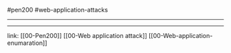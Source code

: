 #pen200 #web-application-attacks 

---














---
link:
[[00-Pen200]]
[[00-Web application attack]]
[[00-Web-application-enumaration]]

